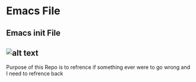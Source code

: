 Emacs File
===========

## Emacs init File 
![alt text][logo]
---------------------
Purpose of this Repo is to refrence if something ever were to go wrong and I need to refrence back 


[logo]: http://ashutoshmehra.net/blog/wp-content/uploads/2009/04/emacs128x128icon.png  "Emacs Logo"
